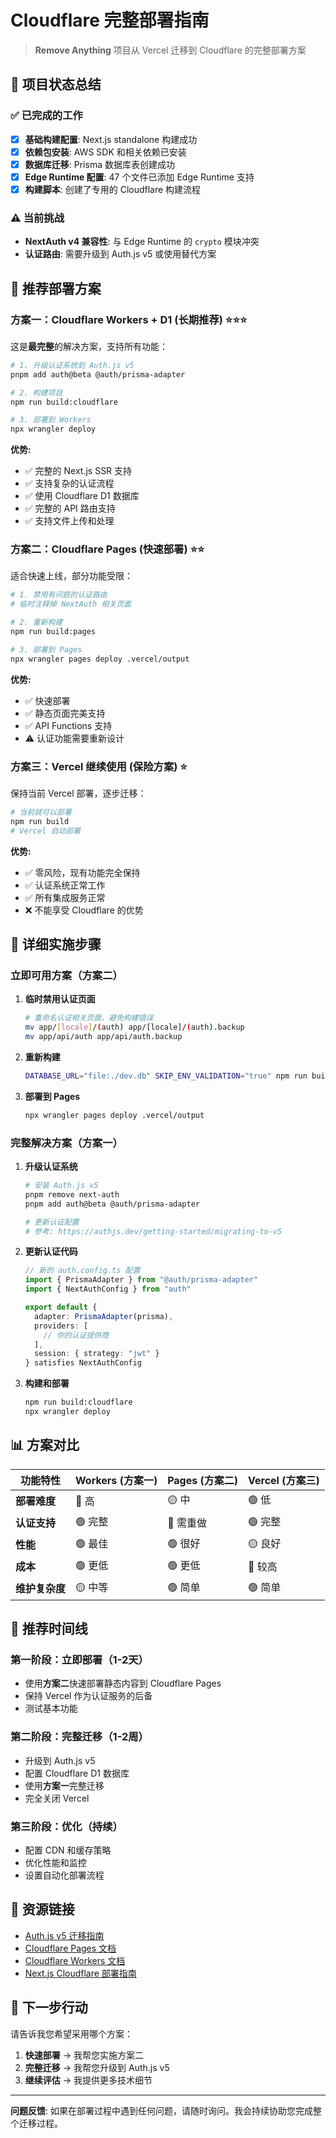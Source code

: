 # Cloudflare 完整部署指南

> **Remove Anything** 项目从 Vercel 迁移到 Cloudflare 的完整部署方案

## 🎯 项目状态总结

### ✅ 已完成的工作
- [x] **基础构建配置**: Next.js standalone 构建成功
- [x] **依赖包安装**: AWS SDK 和相关依赖已安装  
- [x] **数据库迁移**: Prisma 数据库表创建成功
- [x] **Edge Runtime 配置**: 47 个文件已添加 Edge Runtime 支持
- [x] **构建脚本**: 创建了专用的 Cloudflare 构建流程

### ⚠️ 当前挑战
- **NextAuth v4 兼容性**: 与 Edge Runtime 的 `crypto` 模块冲突
- **认证路由**: 需要升级到 Auth.js v5 或使用替代方案

## 🚀 推荐部署方案

### 方案一：Cloudflare Workers + D1 (长期推荐) ⭐⭐⭐

这是**最完整**的解决方案，支持所有功能：

```bash
# 1. 升级认证系统到 Auth.js v5
pnpm add auth@beta @auth/prisma-adapter

# 2. 构建项目
npm run build:cloudflare

# 3. 部署到 Workers
npx wrangler deploy
```

**优势:**
- ✅ 完整的 Next.js SSR 支持
- ✅ 支持复杂的认证流程
- ✅ 使用 Cloudflare D1 数据库
- ✅ 完整的 API 路由支持
- ✅ 支持文件上传和处理

### 方案二：Cloudflare Pages (快速部署) ⭐⭐

适合快速上线，部分功能受限：

```bash
# 1. 禁用有问题的认证路由
# 临时注释掉 NextAuth 相关页面

# 2. 重新构建
npm run build:pages

# 3. 部署到 Pages
npx wrangler pages deploy .vercel/output
```

**优势:**
- ✅ 快速部署
- ✅ 静态页面完美支持
- ✅ API Functions 支持
- ⚠️ 认证功能需要重新设计

### 方案三：Vercel 继续使用 (保险方案) ⭐

保持当前 Vercel 部署，逐步迁移：

```bash
# 当前就可以部署
npm run build
# Vercel 自动部署
```

**优势:**
- ✅ 零风险，现有功能完全保持
- ✅ 认证系统正常工作  
- ✅ 所有集成服务正常
- ❌ 不能享受 Cloudflare 的优势

## 🔧 详细实施步骤

### 立即可用方案（方案二）

1. **临时禁用认证页面**
   ```bash
   # 重命名认证相关页面，避免构建错误
   mv app/[locale]/(auth) app/[locale]/(auth).backup
   mv app/api/auth app/api/auth.backup
   ```

2. **重新构建**
   ```bash
   DATABASE_URL="file:./dev.db" SKIP_ENV_VALIDATION="true" npm run build:pages
   ```

3. **部署到 Pages**
   ```bash
   npx wrangler pages deploy .vercel/output
   ```

### 完整解决方案（方案一）

1. **升级认证系统**
   ```bash
   # 安装 Auth.js v5
   pnpm remove next-auth
   pnpm add auth@beta @auth/prisma-adapter

   # 更新认证配置
   # 参考: https://authjs.dev/getting-started/migrating-to-v5
   ```

2. **更新认证代码**
   ```typescript
   // 新的 auth.config.ts 配置
   import { PrismaAdapter } from "@auth/prisma-adapter"
   import { NextAuthConfig } from "auth"
   
   export default {
     adapter: PrismaAdapter(prisma),
     providers: [
       // 你的认证提供商
     ],
     session: { strategy: "jwt" }
   } satisfies NextAuthConfig
   ```

3. **构建和部署**
   ```bash
   npm run build:cloudflare
   npx wrangler deploy
   ```

## 📊 方案对比

| 功能特性 | Workers (方案一) | Pages (方案二) | Vercel (方案三) |
|---------|----------------|----------------|----------------|
| **部署难度** | 🔴 高 | 🟡 中 | 🟢 低 |
| **认证支持** | 🟢 完整 | 🔴 需重做 | 🟢 完整 |
| **性能** | 🟢 最佳 | 🟢 很好 | 🟡 良好 |
| **成本** | 🟢 更低 | 🟢 更低 | 🔴 较高 |
| **维护复杂度** | 🟡 中等 | 🟢 简单 | 🟢 简单 |

## 🌟 推荐时间线

### 第一阶段：立即部署（1-2天）
- 使用**方案二**快速部署静态内容到 Cloudflare Pages
- 保持 Vercel 作为认证服务的后备
- 测试基本功能

### 第二阶段：完整迁移（1-2周）  
- 升级到 Auth.js v5
- 配置 Cloudflare D1 数据库
- 使用**方案一**完整迁移
- 完全关闭 Vercel

### 第三阶段：优化（持续）
- 配置 CDN 和缓存策略
- 优化性能和监控
- 设置自动化部署流程

## 🔗 资源链接

- [Auth.js v5 迁移指南](https://authjs.dev/getting-started/migrating-to-v5)
- [Cloudflare Pages 文档](https://developers.cloudflare.com/pages/)
- [Cloudflare Workers 文档](https://developers.cloudflare.com/workers/)
- [Next.js Cloudflare 部署指南](https://developers.cloudflare.com/pages/framework-guides/deploy-a-nextjs-site/)

## 💬 下一步行动

请告诉我您希望采用哪个方案：

1. **快速部署** → 我帮您实施方案二
2. **完整迁移** → 我帮您升级到 Auth.js v5
3. **继续评估** → 我提供更多技术细节

---

**问题反馈**: 如果在部署过程中遇到任何问题，请随时询问。我会持续协助您完成整个迁移过程。 